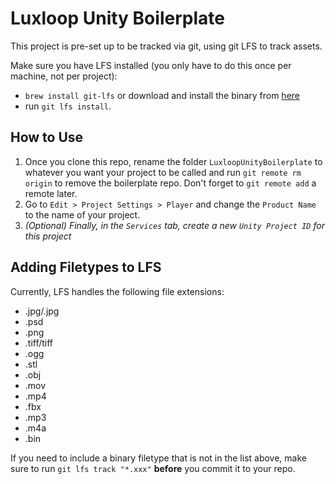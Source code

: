 # Luxloop Unity Boilerplate

This project is pre-set up to be tracked via git, using git LFS to track assets.

Make sure you have LFS installed (you only have to do this once per machine, not per project): 
* `brew install git-lfs` or download and install the binary from [here](https://github.com/git-lfs/git-lfs/releases/download/v2.0.2/git-lfs-darwin-amd64-2.0.2.tar.gz)
* run `git lfs install`.

## How to Use
1. Once you clone this repo, rename the folder `LuxloopUnityBoilerplate` to whatever you want your project to be called and run `git remote rm origin` to remove the boilerplate repo. Don't forget to `git remote add` a remote later.
2. Go to `Edit > Project Settings > Player` and change the `Product Name` to the name of your project.
3. _(Optional) Finally, in the `Services` tab, create a new `Unity Project ID` for this project_



## Adding Filetypes to LFS
Currently, LFS handles the following file extensions:
* .jpg/.jpg
* .psd
* .png
* .tiff/tiff
* .ogg
* .stl
* .obj
* .mov
* .mp4
* .fbx
* .mp3
* .m4a
* .bin

If you need to include a binary filetype that is not in the list above, make sure to run `git lfs track "*.xxx"` **before** you commit it to your repo.
